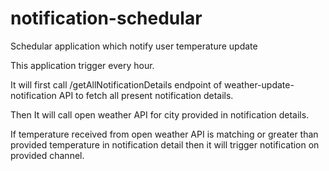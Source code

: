 # notification-schedular
Schedular application which notify user temperature update

This application trigger every hour.

It will first call /getAllNotificationDetails endpoint of weather-update-notification API to fetch all present notification details.

Then It will call open weather API for city provided in notification details.

If temperature received from open weather API is matching or greater than provided temperature in notification detail then it will trigger notification on provided channel.
